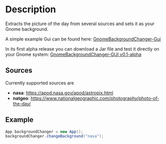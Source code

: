# Description
Extracts the picture of the day from several sources and sets it as your Gnome background.

A simple example Gui can be found here: [GnomeBackgroundChanger-Gui](https://github.com/e-reznik/GnomeBackgroundChanger-Gui)

In its first alpha release you can download a Jar file and test it directly on your Gnome system: [GnomeBackgroundChanger-GUI v0.1-alpha](https://github.com/e-reznik/GnomeBackgroundChanger-Gui/releases/tag/v0.1-alpha)

## Sources

Currently supported sources are
- **nasa**: https://apod.nasa.gov/apod/astropix.html
- **natgeo**: https://www.nationalgeographic.com/photography/photo-of-the-day/

## Example

```java
App backgroundChanger = new App();
backgroundChanger.changeBackground("nasa");
```
